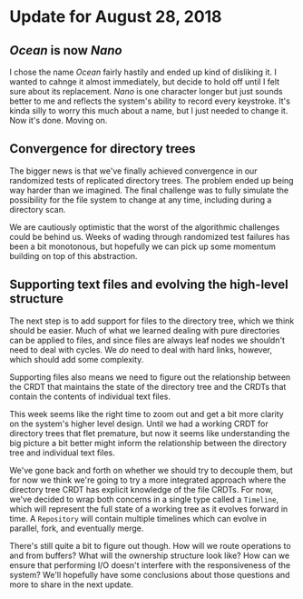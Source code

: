 # Update for August 28, 2018

## *Ocean* is now *Nano*

I chose the name *Ocean* fairly hastily and ended up kind of disliking it. I wanted to cahnge it almost immediately, but decide to hold off until I felt sure about its replacement. *Nano* is one character longer but just sounds better to me and reflects the system's ability to record every keystroke. It's kinda silly to worry this much about a name, but I just needed to change it. Now it's done. Moving on.

## Convergence for directory trees

The bigger news is that we've finally achieved convergence in our randomized tests of replicated directory trees. The problem ended up being way harder than we imagined. The final challenge was to fully simulate the possibility for the file system to change at any time, including during a directory scan.

We are cautiously optimistic that the worst of the algorithmic challenges could be behind us. Weeks of wading through randomized test failures has been a bit monotonous, but hopefully we can pick up some momentum building on top of this abstraction.

## Supporting text files and evolving the high-level structure

The next step is to add support for files to the directory tree, which we think should be easier. Much of what we learned dealing with pure directories can be applied to files, and since files are always leaf nodes we shouldn't need to deal with cycles. We *do* need to deal with hard links, however, which should add some complexity.

Supporting files also means we need to figure out the relationship between the CRDT that maintains the state of the directory tree and the CRDTs that contain the contents of individual text files.

This week seems like the right time to zoom out and get a bit more clarity on the system's higher level design. Until we had a working CRDT for directory trees that flet premature, but now it seems like understanding the big picture a bit better might inform the relationship between the directory tree and individual text files.

We've gone back and forth on whether we should try to decouple them, but for now we think we're going to try a more integrated approach where the directory tree CRDT has explicit knowledge of the file CRDTs. For now, we've decided to wrap both concerns in a single type called a `Timeline`, which will represent the full state of a working tree as it evolves forward in time. A `Repository` will contain multiple timelines which can evolve in parallel, fork, and eventually merge.

There's still quite a bit to figure out though. How will we route operations to and from buffers? What will the ownership structure look like? How can we ensure that performing I/O doesn't interfere with the responsiveness of the system? We'll hopefully have some conclusions about those questions and more to share in the next update.
